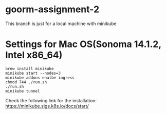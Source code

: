 # goorm-assignment-2
This branch is just for a local machine with minikube

# Settings for Mac OS(Sonoma 14.1.2, Intel x86_64)
```
brew install minikube
minikube start --nodes=3
minikube addons enalbe ingress
chmod 744 ./run.sh
./run.sh
minikube tunnel
```

Check the following link for the installation: https://minikube.sigs.k8s.io/docs/start/
